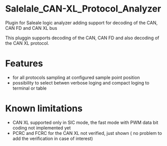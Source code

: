 # Salelale_CAN-XL_Protocol_Analyzer
Plugin for Saleale logic analyzer adding support for decoding of the CAN,  CAN FD and CAN XL bus 

This pluggin supports decoding of the CAN, CAN FD and also decoding of the CAN XL protocol. 

# Features
- for all protocols sampling at configured sample point position
- possibility to select betwen verbose loging and compact loging to terminal or table 

# Known limitations
- CAN XL supported only in SIC mode, the fast mode with PWM data bit coding not implemented yet
- PCRC and FCRC for the CAN XL not verified, just shown ( no problem to add the verification in case of interest)
